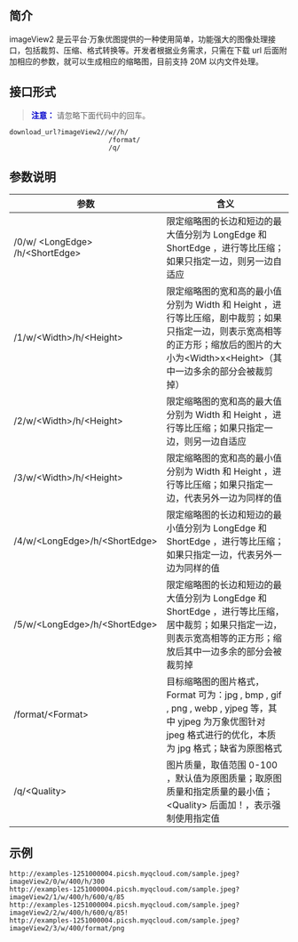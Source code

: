 ## 简介

imageView2 是云平台·万象优图提供的一种使用简单，功能强大的图像处理接口，包括裁剪、压缩、格式转换等。开发者根据业务需求，只需在下载 url 后面附加相应的参数，就可以生成相应的缩略图，目前支持 20M 以内文件处理。

## 接口形式
><font color="#0000cc">**注意：** </font>
>请忽略下面代码中的回车。

```
download_url?imageView2//w//h/
                         /format/
                         /q/
```

## 参数说明

| 参数                                       | 含义                                       |
| ---------------------------------------- | ---------------------------------------- |
| /0/w/ &lt;LongEdge&gt; /h/&lt;ShortEdge&gt; | 限定缩略图的长边和短边的最大值分别为 LongEdge 和 ShortEdge ，进行等比压缩；如果只指定一边，则另一边自适应 |
| /1/w/&lt;Width>/h/&lt;Height&gt;      | 限定缩略图的宽和高的最小值分别为 Width 和 Height ，进行等比压缩，剧中裁剪；如果只指定一边，则表示宽高相等的正方形；缩放后的图片的大小为&lt;Width&gt;x&lt;Height&gt;（其中一边多余的部分会被裁剪掉） |
| /2/w/&lt;Width&gt;/h/&lt;Height&gt;      | 限定缩略图的宽和高的最大值分别为 Width 和 Height ，进行等比压缩；如果只指定一边，则另一边自适应 |
| /3/w/&lt;Width>/h/&lt;Height&gt;      | 限定缩略图的宽和高的最小值分别为 Width 和 Height ，进行等比压缩；如果只指定一边，代表另外一边为同样的值 |
| /4/w/&lt;LongEdge>/h/&lt;ShortEdge&gt; | 限定缩略图的长边和短边的最小值分别为 LongEdge 和 ShortEdge ，进行等比压缩；如果只指定一边，代表另外一边为同样的值 |
| /5/w/&lt;LongEdge&gt;/h/&lt;ShortEdge&gt;| 限定缩略图的长边和短边的最大值分别为 LongEdge 和 ShortEdge ，进行等比压缩，居中裁剪；如果只指定一边，则表示宽高相等的正方形；缩放后其中一边多余的部分会被裁剪掉 |
| /format/&lt;Format&gt;                   | 目标缩略图的图片格式，Format 可为：jpg , bmp , gif , png , webp , yjpeg 等，其中 yjpeg 为万象优图针对 jpeg 格式进行的优化，本质为 jpg 格式；缺省为原图格式 |
| /q/&lt;Quality&gt;                              | 图片质量，取值范围 0-100 ，默认值为原图质量；取原图质量和指定质量的最小值；&lt;Quality&gt; 后面加！，表示强制使用指定值 |

## 示例
```
http://examples-1251000004.picsh.myqcloud.com/sample.jpeg?imageView2/0/w/400/h/300
http://examples-1251000004.picsh.myqcloud.com/sample.jpeg?imageView2/1/w/400/h/600/q/85
http://examples-1251000004.picsh.myqcloud.com/sample.jpeg?imageView2/2/w/400/h/600/q/85!
http://examples-1251000004.picsh.myqcloud.com/sample.jpeg?imageView2/3/w/400/format/png
```
